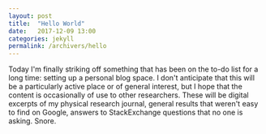 ```yaml
---
layout: post
title:  "Hello World"
date:   2017-12-09 13:00
categories: jekyll
permalink: /archivers/hello
---
```


Today I'm finally striking off something that has been on the to-do list for a long time: setting up a personal blog space.  I don't anticipate that this will be a particularly active place or of general interest, but I hope that the content is occasionally of use to other researchers.  These will be digital excerpts of my physical research journal, general results that weren't easy to find on Google, answers to StackExchange questions that no one is asking. Snore.
